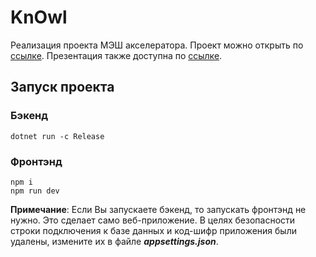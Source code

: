 # KnOwl
Реализация проекта МЭШ акселератора.
Проект можно открыть по <a href="https://knowl-ed.herokuapp.com/">ссылке</a>.
Презентация также доступна по <a href="https://disk.yandex.ru/d/BNqkifG_oNvpYA">ссылке</a>.
## Запуск проекта

### Бэкенд
```
dotnet run -c Release
```
### Фронтэнд
```
npm i
npm run dev
```
**Примечание**: Если Вы запускаете бэкенд, то запускать фронтэнд не нужно. Это сделает само веб-приложение. В целях безопасности строки подключения к базе данных и код-шифр приложения были удалены, измените их в файле ***appsettings.json***.
